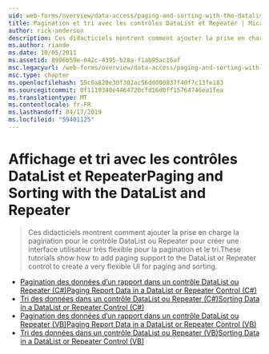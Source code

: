 ```yaml
---
uid: web-forms/overview/data-access/paging-and-sorting-with-the-datalist-and-repeater/index
title: Pagination et tri avec les contrôles DataList et Repeater | Microsoft Docs
author: rick-anderson
description: Ces didacticiels montrent comment ajouter la prise en charge la pagination pour le contrôle DataList ou Repeater pour créer une interface utilisateur très flexible pour la pagination et le tri.
ms.author: riande
ms.date: 10/05/2011
ms.assetid: 8996b59e-042c-4395-b28a-f1ab95ac16af
msc.legacyurl: /web-forms/overview/data-access/paging-and-sorting-with-the-datalist-and-repeater
msc.type: chapter
ms.openlocfilehash: 59c0a820e30f302ac56dd000837f40f7c13fe183
ms.sourcegitcommit: 0f1119340e4464720cfd16d0ff15764746ea1fea
ms.translationtype: MT
ms.contentlocale: fr-FR
ms.lasthandoff: 04/17/2019
ms.locfileid: "59401125"
---
```

# <a name="paging-and-sorting-with-the-datalist-and-repeater"></a><span data-ttu-id="ba51c-103">Affichage et tri avec les contrôles DataList et Repeater</span><span class="sxs-lookup"><span data-stu-id="ba51c-103">Paging and Sorting with the DataList and Repeater</span></span>

> <span data-ttu-id="ba51c-104">Ces didacticiels montrent comment ajouter la prise en charge la pagination pour le contrôle DataList ou Repeater pour créer une interface utilisateur très flexible pour la pagination et le tri.</span><span class="sxs-lookup"><span data-stu-id="ba51c-104">These tutorials show how to add paging support to the DataList or Repeater control to create a very flexible UI for paging and sorting.</span></span>


- [<span data-ttu-id="ba51c-105">Pagination des données d’un rapport dans un contrôle DataList ou Repeater (C#)</span><span class="sxs-lookup"><span data-stu-id="ba51c-105">Paging Report Data in a DataList or Repeater Control (C#)</span></span>](paging-report-data-in-a-datalist-or-repeater-control-cs.md)
- [<span data-ttu-id="ba51c-106">Tri des données dans un contrôle DataList ou Repeater (C#)</span><span class="sxs-lookup"><span data-stu-id="ba51c-106">Sorting Data in a DataList or Repeater Control (C#)</span></span>](sorting-data-in-a-datalist-or-repeater-control-cs.md)
- [<span data-ttu-id="ba51c-107">Pagination des données d’un rapport dans un contrôle DataList ou Repeater (VB)</span><span class="sxs-lookup"><span data-stu-id="ba51c-107">Paging Report Data in a DataList or Repeater Control (VB)</span></span>](paging-report-data-in-a-datalist-or-repeater-control-vb.md)
- [<span data-ttu-id="ba51c-108">Tri des données dans un contrôle DataList ou Repeater (VB)</span><span class="sxs-lookup"><span data-stu-id="ba51c-108">Sorting Data in a DataList or Repeater Control (VB)</span></span>](sorting-data-in-a-datalist-or-repeater-control-vb.md)
